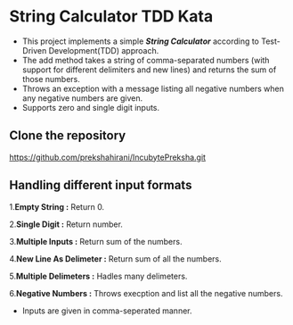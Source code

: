 # String Calculator TDD Kata

- This project implements a simple ***String Calculator*** according to Test-Driven Development(TDD) approach.
- The add method takes a string of comma-separated numbers (with support for different delimiters and new lines) and returns the sum of those numbers.
- Throws an exception with a message listing all negative numbers when any negative numbers are given.
- Supports zero and single digit inputs.

## Clone the repository
   
   https://github.com/prekshahirani/IncubytePreksha.git

## Handling different input formats

1.**Empty String :** Return 0.

2.**Single Digit :** Return number.

3.**Multiple Inputs :** Return sum of the numbers.

4.**New Line As Delimeter :** Return sum of all the numbers.

5.**Multiple Delimeters :** Hadles many delimeters.

6.**Negative Numbers :** Throws execption and list all the negative numbers.

- Inputs are given in comma-seperated manner.
